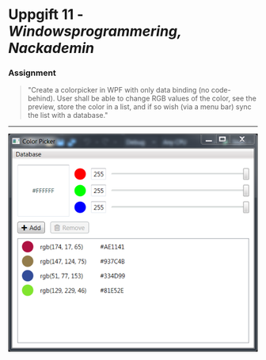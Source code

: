 # Uppgift 11 - _Windowsprogrammering, Nackademin_

### Assignment
> "Create a colorpicker in WPF with only data binding (no code-behind). User shall be able to change RGB values of the color, see the preview, store the color in a list, and if so wish (via a menu bar) sync the list with a database."

---

![preview screenshot](devlog/preview.png)
